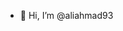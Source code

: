 - 👋 Hi, I’m @aliahmad93

<!---
aliahmad93/aliahmad93 is a ✨ special ✨ repository because its `README.md` (this file) appears on your GitHub profile.
You can click the Preview link to take a look at your changes.
--->
